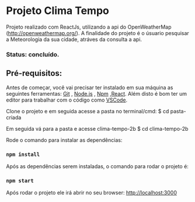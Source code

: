 # Projeto Clima Tempo 

Projeto realizado com ReactJs, utilizando a api do OpenWeatherMap (http://openweathermap.org/). A finalidade do projeto é o úsuario pesquisar a Meteorologia da sua cidade, atráves da consulta a api.

### Status: concluído.

## Pré-requisitos:

Antes de começar, você vai precisar ter instalado em sua máquina as seguintes ferramentas:
[Git](https://git-scm.com) , [Node.js](https://nodejs.org/en/) , [Npm](https://www.npmjs.com/) ,[React](https://pt-br.reactjs.org/). 
Além disto é bom ter um editor para trabalhar com o código como [VSCode](https://code.visualstudio.com/).

Clone o projeto e em seguida acesse a pasta no terminal/cmd:
$ cd pasta-criada

Em seguida vá para a pasta e acesse clima-tempo-2b
$ cd clima-tempo-2b

Rode o comando para instalar as dependências:

### `npm install`

Após as dependências serem instaladas, o comando para rodar o projeto é:

### `npm start`

Após rodar o projeto ele irá abrir no seu browser:
[http://localhost:3000](http://localhost:3000)

